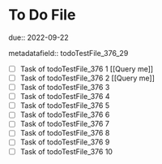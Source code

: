# To Do File

due:: 2022-09-22

metadatafield:: todoTestFile_376_29

- [ ] Task of todoTestFile_376 1 [[Query me]]
- [ ] Task of todoTestFile_376 2 [[Query me]]
- [ ] Task of todoTestFile_376 3
- [ ] Task of todoTestFile_376 4
- [ ] Task of todoTestFile_376 5
- [ ] Task of todoTestFile_376 6
- [ ] Task of todoTestFile_376 7
- [ ] Task of todoTestFile_376 8
- [ ] Task of todoTestFile_376 9
- [ ] Task of todoTestFile_376 10